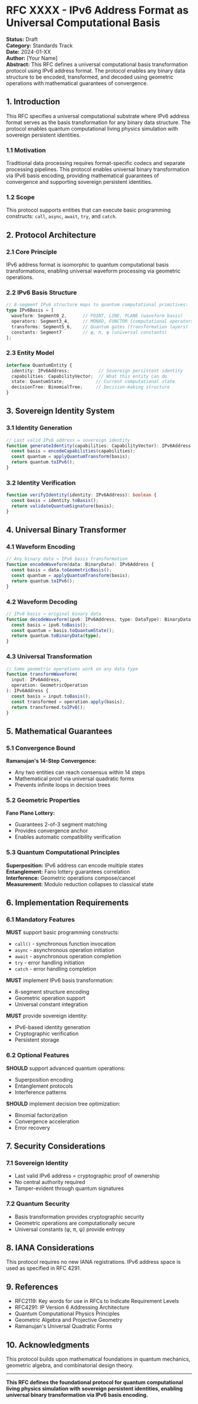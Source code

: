 # RFC XXXX - IPv6 Address Format as Universal Computational Basis

**Status:** Draft  
**Category:** Standards Track  
**Date:** 2024-01-XX  
**Author:** [Your Name]  
**Abstract:** This RFC defines a universal computational basis transformation protocol using IPv6 address format. The protocol enables any binary data structure to be encoded, transformed, and decoded using geometric operations with mathematical guarantees of convergence.

## 1. Introduction

This RFC specifies a universal computational substrate where IPv6 address format serves as the basis transformation for any binary data structure. The protocol enables quantum computational living physics simulation with sovereign persistent identities.

### 1.1 Motivation

Traditional data processing requires format-specific codecs and separate processing pipelines. This protocol enables universal binary transformation via IPv6 basis encoding, providing mathematical guarantees of convergence and supporting sovereign persistent identities.

### 1.2 Scope

This protocol supports entities that can execute basic programming constructs: `call`, `async`, `await`, `try`, and `catch`.

## 2. Protocol Architecture

### 2.1 Core Principle

IPv6 address format is isomorphic to quantum computational basis transformations, enabling universal waveform processing via geometric operations.

### 2.2 IPv6 Basis Structure

```typescript
// 8-segment IPv6 structure maps to quantum computational primitives:
type IPv6Basis = [
  waveform: Segment0_2,      // POINT, LINE, PLANE (waveform basis)
  operators: Segment3_4,     // MONAD, FUNCTOR (computational operators)
  transforms: Segment5_6,    // Quantum gates (transformation layers)
  constants: Segment7        // φ, π, ψ (universal constants)
];
```

### 2.3 Entity Model

```typescript
interface QuantumEntity {
  identity: IPv6Address;           // Sovereign persistent identity
  capabilities: CapabilityVector;  // What this entity can do
  state: QuantumState;            // Current computational state
  decisionTree: BinomialTree;     // Decision-making structure
}
```

## 3. Sovereign Identity System

### 3.1 Identity Generation

```typescript
// Last valid IPv6 address = sovereign identity
function generateIdentity(capabilities: CapabilityVector): IPv6Address {
  const basis = encodeCapabilities(capabilities);
  const quantum = applyQuantumTransform(basis);
  return quantum.toIPv6();
}
```

### 3.2 Identity Verification

```typescript
function verifyIdentity(identity: IPv6Address): boolean {
  const basis = identity.toBasis();
  return validateQuantumSignature(basis);
}
```

## 4. Universal Binary Transformer

### 4.1 Waveform Encoding

```typescript
// Any binary data → IPv6 basis transformation
function encodeWaveform(data: BinaryData): IPv6Address {
  const basis = data.toGeometricBasis();
  const quantum = applyQuantumTransform(basis);
  return quantum.toIPv6();
}
```

### 4.2 Waveform Decoding

```typescript
// IPv6 basis → original binary data
function decodeWaveform(ipv6: IPv6Address, type: DataType): BinaryData {
  const basis = ipv6.toBasis();
  const quantum = basis.toQuantumState();
  return quantum.toBinaryData(type);
}
```

### 4.3 Universal Transformation

```typescript
// Same geometric operations work on any data type
function transformWaveform(
  input: IPv6Address,
  operation: GeometricOperation
): IPv6Address {
  const basis = input.toBasis();
  const transformed = operation.apply(basis);
  return transformed.toIPv6();
}
```

## 5. Mathematical Guarantees

### 5.1 Convergence Bound

**Ramanujan's 14-Step Convergence:**
- Any two entities can reach consensus within 14 steps
- Mathematical proof via universal quadratic forms
- Prevents infinite loops in decision trees

### 5.2 Geometric Properties

**Fano Plane Lottery:**
- Guarantees 2-of-3 segment matching
- Provides convergence anchor
- Enables automatic compatibility verification

### 5.3 Quantum Computational Principles

**Superposition:** IPv6 address can encode multiple states  
**Entanglement:** Fano lottery guarantees correlation  
**Interference:** Geometric operations compose/cancel  
**Measurement:** Modulo reduction collapses to classical state

## 6. Implementation Requirements

### 6.1 Mandatory Features

**MUST** support basic programming constructs:
- `call()` - synchronous function invocation
- `async` - asynchronous operation initiation  
- `await` - asynchronous operation completion
- `try` - error handling initiation
- `catch` - error handling completion

**MUST** implement IPv6 basis transformation:
- 8-segment structure encoding
- Geometric operation support
- Universal constant integration

**MUST** provide sovereign identity:
- IPv6-based identity generation
- Cryptographic verification
- Persistent storage

### 6.2 Optional Features

**SHOULD** support advanced quantum operations:
- Superposition encoding
- Entanglement protocols
- Interference patterns

**SHOULD** implement decision tree optimization:
- Binomial factorization
- Convergence acceleration
- Error recovery

## 7. Security Considerations

### 7.1 Sovereign Identity

- Last valid IPv6 address = cryptographic proof of ownership
- No central authority required
- Tamper-evident through quantum signatures

### 7.2 Quantum Security

- Basis transformation provides cryptographic security
- Geometric operations are computationally secure
- Universal constants (φ, π, ψ) provide entropy

## 8. IANA Considerations

This protocol requires no new IANA registrations. IPv6 address space is used as specified in RFC 4291.

## 9. References

- RFC2119: Key words for use in RFCs to Indicate Requirement Levels
- RFC4291: IP Version 6 Addressing Architecture
- Quantum Computational Physics Principles
- Geometric Algebra and Projective Geometry
- Ramanujan's Universal Quadratic Forms

## 10. Acknowledgments

This protocol builds upon mathematical foundations in quantum mechanics, geometric algebra, and combinatorial design theory.

---

**This RFC defines the foundational protocol for quantum computational living physics simulation with sovereign persistent identities, enabling universal binary transformation via IPv6 basis encoding.**
